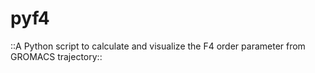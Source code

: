 # pyf4
::A Python script to calculate and visualize the F4 order parameter from GROMACS trajectory::
